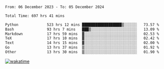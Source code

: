 <!--START_SECTION:waka-->

```txt
From: 06 December 2023 - To: 05 December 2024

Total Time: 697 hrs 41 mins

Python             523 hrs 12 mins ██████████████████▒░░░░░░   73.57 %
Bash               93 hrs 7 mins   ███▒░░░░░░░░░░░░░░░░░░░░░   13.09 %
Markdown           17 hrs 59 mins  ▓░░░░░░░░░░░░░░░░░░░░░░░░   02.53 %
TeX                17 hrs 10 mins  ▓░░░░░░░░░░░░░░░░░░░░░░░░   02.42 %
Text               14 hrs 15 mins  ▓░░░░░░░░░░░░░░░░░░░░░░░░   02.00 %
Go                 13 hrs 37 mins  ▒░░░░░░░░░░░░░░░░░░░░░░░░   01.92 %
Other              13 hrs 30 mins  ▒░░░░░░░░░░░░░░░░░░░░░░░░   01.90 %
```

<!--END_SECTION:waka-->
[![wakatime](https://wakatime.com/badge/user/5f89a63a-5294-4958-ad30-2b3455e63f2a.svg)](https://wakatime.com/@5f89a63a-5294-4958-ad30-2b3455e63f2a)
